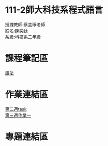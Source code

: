 # 111-2師大科技系程式語言
授課教師:蔡芸琤老師\
姓名:陳奕廷\
系級:科技系二年級

# 課程筆記區
[語法](https://markdown.tw/)

# 作業連結區
[第二週task](https://github.com/Tommy3883/111-2PL/blob/main/Untitled.ipynb)\
[第三週作業一](https://github.com/Tommy3883/111-2PL/commit/e857ff823f95b9810f9de75d6a08830d80dd150a)

# 專題連結區

